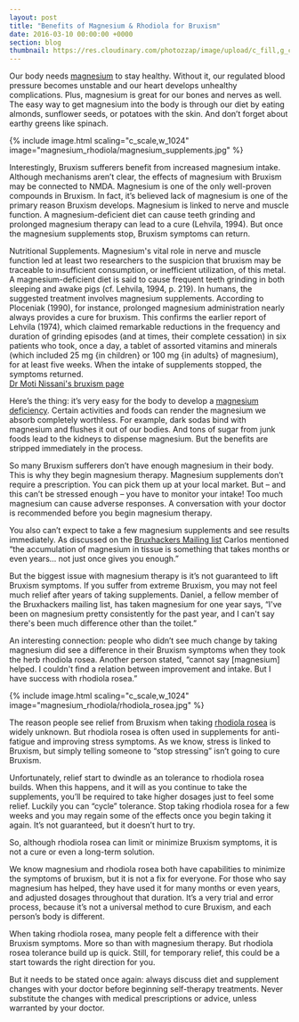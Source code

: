 ```yaml
---
layout: post
title: "Benefits of Magnesium & Rhodiola for Bruxism"
date: 2016-03-10 00:00:00 +0000
section: blog
thumbnail: https://res.cloudinary.com/photozzap/image/upload/c_fill,g_center,h_400,w_400/v1456221905/gc_website_blog/magnesium_rhodiola/magnesium_supplements.jpg
---
```


Our body needs <a href="https://en.wikipedia.org/wiki/Magnesium#Biological_roles">magnesium</a> to stay healthy. Without it, our regulated blood pressure becomes unstable and our heart develops unhealthy complications. Plus, magnesium is great for our bones and nerves as well. The easy way to get magnesium into the body is through our diet by eating almonds, sunflower seeds, or potatoes with the skin. And don’t forget about earthy greens like spinach.

{% include image.html scaling="c_scale,w_1024" image="magnesium_rhodiola/magnesium_supplements.jpg" %}

Interestingly, Bruxism sufferers benefit from increased magnesium intake. Although mechanisms aren’t clear, the effects of magnesium with Bruxism may be connected to NMDA. Magnesium is one of the only well-proven compounds in Bruxism. In fact, it’s believed lack of magnesium is one of the primary reason Bruxism develops.  Magnesium is linked to nerve and muscle function. A magnesium-deficient diet can cause teeth grinding and prolonged magnesium therapy can lead to a cure (Lehvila, 1994). But once the magnesium supplements stop, Bruxism symptoms can return. 

<div class="text-quote">
 Nutritional Supplements. Magnesium's vital role in nerve and muscle function led at least two researchers to the suspicion that bruxism may be traceable to insufficient consumption, or inefficient utilization, of this metal.  A magnesium-deficient diet is said to cause frequent teeth grinding in both sleeping and awake pigs (cf. Lehvila, 1994, p. 219). In humans, the suggested treatment involves magnesium supplements. According to Ploceniak (1990), for instance, prolonged magnesium administration nearly always provides a cure for bruxism. This confirms the earlier report of Lehvila (1974), which claimed remarkable reductions in the frequency and duration of grinding episodes (and at times, their complete cessation) in six patients who took, once a day, a tablet of assorted vitamins and minerals (which included 25 mg {in children} or 100 mg {in adults} of magnesium), for at least five weeks. When the intake of supplements stopped, the symptoms returned. 
</div>
<a href="http://drnissani.net/mnissani/bruxnet/advice.htm">Dr Moti Nissani's bruxism page</a>

Here’s the thing: it’s very easy for the body to develop a <a href="https://en.wikipedia.org/wiki/Magnesium_deficiency_%28medicine%29">magnesium deficiency</a>. Certain activities and foods can render the magnesium we absorb completely worthless. For example, dark sodas bind with magnesium and flushes it out of our bodies. And tons of sugar from junk foods lead to the kidneys to dispense magnesium. But the benefits are stripped immediately in the process.

So many Bruxism sufferers don’t have enough magnesium in their body. This is why they begin magnesium therapy. Magnesium supplements don’t require a prescription. You can pick them up at your local market. But – and this can’t be stressed enough – you have to monitor your intake! Too much magnesium can cause adverse responses. A conversation with your doctor is recommended before you begin magnesium therapy. 

You also can’t expect to take a few magnesium supplements and see results immediately. As discussed on the <a href="https://groups.google.com/forum/#!forum/bruxhackers">Bruxhackers Mailing list</a>  Carlos mentioned “the accumulation of magnesium in tissue is something that takes months or even years… not just once gives you enough.”

But the biggest issue with magnesium therapy is it’s not guaranteed to lift Bruxism symptoms. If you suffer from extreme Bruxism, you may not feel much relief after years of taking supplements. Daniel, a fellow member of the Bruxhackers mailing list, has taken magnesium for one year says, “I've been on magnesium pretty consistently for the past year, and I can't say there's been much difference other than the toilet.”

An interesting connection: people who didn’t see much change by taking magnesium did see a difference in their Bruxism symptoms when they took the herb rhodiola rosea. Another person stated, “cannot say [magnesium] helped. I couldn't find a relation between improvement and intake. But I have success with rhodiola rosea.”

{% include image.html scaling="c_scale,w_1024" image="magnesium_rhodiola/rhodiola_rosea.jpg" %}

The reason people see relief from Bruxism when taking <a href="https://en.wikipedia.org/wiki/Rhodiola_rosea#Health_effects">rhodiola rosea</a> is widely unknown. But rhodiola rosea is often used in supplements for anti-fatigue and improving stress symptoms. As we know, stress is linked to Bruxism, but simply telling someone to “stop stressing” isn’t going to cure Bruxism.  

Unfortunately, relief start to dwindle as an tolerance to rhodiola rosea builds. When this happens, and it will as you continue to take the supplements, you’ll be required to take higher dosages just to feel some relief. Luckily you can “cycle” tolerance. Stop taking rhodiola rosea for a few weeks and you may regain some of the effects once you begin taking it again. It’s not guaranteed, but it doesn’t hurt to try. 

So, although rhodiola rosea can limit or minimize Bruxism symptoms, it is not a cure or even a long-term solution. 

We know magnesium and rhodiola rosea both have capabilities to minimize the symptoms of bruxism, but it is not a fix for everyone. For those who say magnesium has helped, they have used it for many months or even years, and adjusted dosages throughout that duration. It’s a very trial and error process, because it’s not a universal method to cure Bruxism, and each person’s body is different. 

When taking rhodiola rosea, many people felt a difference with their Bruxism symptoms. More so than with magnesium therapy. But rhodiola rosea tolerance build up is quick. Still, for temporary relief, this could be a start towards the right direction for you. 

But it needs to be stated once again: always discuss diet and supplement changes with your doctor before beginning self-therapy treatments. Never substitute the changes with medical prescriptions or advice, unless warranted by your doctor. 
